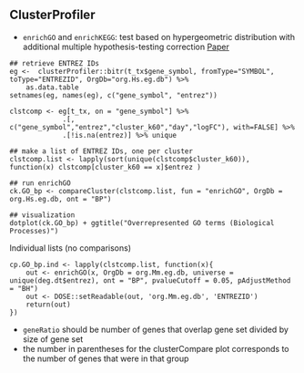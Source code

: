 ## ClusterProfiler

* `enrichGO` and `enrichKEGG`: test based on hypergeometric distribution with additional multiple hypothesis-testing correction [Paper](https://www.liebertpub.com/doi/10.1089/omi.2011.0118)

```
## retrieve ENTREZ IDs
eg <-  clusterProfiler::bitr(t_tx$gene_symbol, fromType="SYMBOL", toType="ENTREZID", OrgDb="org.Hs.eg.db") %>% 
    as.data.table
setnames(eg, names(eg), c("gene_symbol", "entrez"))

clstcomp <- eg[t_tx, on = "gene_symbol"] %>%
             .[, c("gene_symbol","entrez","cluster_k60","day","logFC"), with=FALSE] %>% 
             .[!is.na(entrez)] %>% unique

## make a list of ENTREZ IDs, one per cluster
clstcomp.list <- lapply(sort(unique(clstcomp$cluster_k60)), function(x) clstcomp[cluster_k60 == x]$entrez )

## run enrichGO
ck.GO_bp <- compareCluster(clstcomp.list, fun = "enrichGO", OrgDb = org.Hs.eg.db, ont = "BP")

## visualization
dotplot(ck.GO_bp) + ggtitle("Overrepresented GO terms (Biological Processes)")

```

Individual lists (no comparisons)

```
cp.GO_bp.ind <- lapply(clstcomp.list, function(x){
    out <- enrichGO(x, OrgDb = org.Mm.eg.db, universe = unique(deg.dt$entrez), ont = "BP", pvalueCutoff = 0.05, pAdjustMethod = "BH")
    out <- DOSE::setReadable(out, 'org.Mm.eg.db', 'ENTREZID')
    return(out)
})
```

* `geneRatio` should be number of genes that overlap gene set divided by size of gene set
* the number in parentheses for the clusterCompare plot corresponds to the number of genes that were in that group
